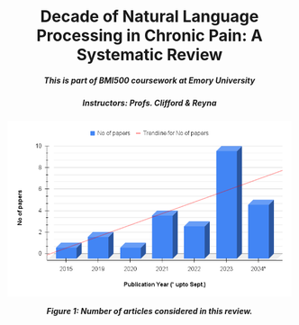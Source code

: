 <h1 align="center">Decade of Natural Language Processing in Chronic Pain: A Systematic Review</a></h1>
<h5 align="center">This is part of BMI500 coursework at Emory University</h5>
<h5 align="center">Instructors: Profs. Clifford & Reyna</h5>
<h5 align="center">

<p align="center">
  <img src="images/papers_freq.png" width="651" alt="Experimental Task Design">
</p>
<p align="center"><b>Figure 1: Number of articles considered in this review.</b></p>


  
